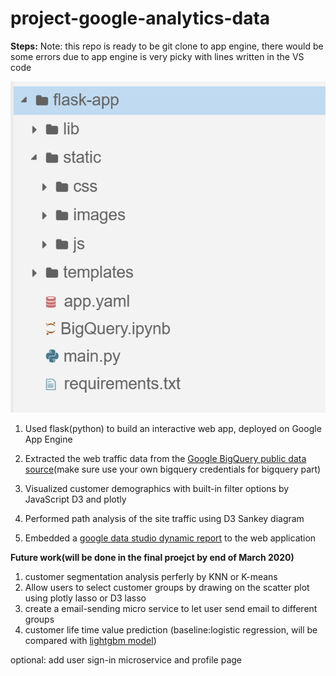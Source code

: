 # project-google-analytics-data
**Steps:**
Note: this repo is ready to be git clone to app engine, there would be some errors due to app engine is very picky with lines written in the VS code


![appengine](/image/appengine.PNG)

1. Used flask(python) to build an interactive web app,  deployed on Google App Engine

2. Extracted the web traffic data from the [Google BigQuery public data source](https://console.cloud.google.com/marketplace/details/obfuscated-ga360-data/obfuscated-ga360-data?filter=solution-type:dataset&q=Store&id=45f150ac-81d3-4796-9abf-d7a4f98eb4c6)(make sure use your own bigquery credentials for bigquery part)

3. Visualized customer demographics with built-in filter options by JavaScript D3 and plotly

4. Performed path analysis of the site traffic using D3 Sankey diagram

5. Embedded a [google data studio dynamic report](https://datastudio.google.com/s/q8nxdv1KcSU) to the web application 


**Future work(will be done in the final proejct by end of March 2020)**
1. customer segmentation analysis perferly by KNN or K-means
2. Allow users to select customer groups by drawing on the scatter plot using plotly lasso or D3 lasso
3. create a email-sending micro service to let user send email to different groups
4. customer life time value prediction (baseline:logistic regression, will be compared with [lightgbm model](https://github.com/chaochaoachao/project-google-analytics-data/blob/master/BigQuery.ipynb))

optional: add user sign-in microservice and profile page

